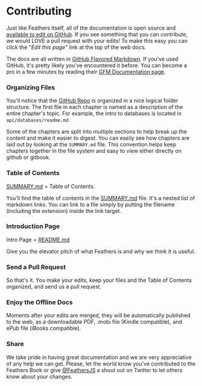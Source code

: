 # Contributing

Just like Feathers itself, all of the documentation is open source and [available to edit on GitHub](https://github.com/feathersjs/feathers-docs).  If you see something that you can contribute, we would LOVE a pull request with your edits! To make this easy you can click the _"Edit this page"_ link at the top of the web docs.

The docs are all written in [GitHub Flavored Markdown](https://help.github.com/articles/github-flavored-markdown/).  If you've used GitHub, it's pretty likely you've encountered it before.  You can become a pro in a few minutes by reading their [GFM Documentation page](https://help.github.com/articles/github-flavored-markdown/).

### Organizing Files

You'll notice that the [GitHub Repo](https://github.com/feathersjs/feathers-docs) is organized in a nice logical folder structure.  The first file in each chapter is named as a description of the entire chapter's topic.  For example, the intro to databases is located in `api/databases/readme.md`. 

Some of the chapters are split into multiple sections to help break up the content and make it easier to digest. You can easily see how chapters are laid out by looking at the `SUMMARY.md` file. This convention helps keep chapters together in the file system and easy to view either directly on github or gitbook.

### Table of Contents

[SUMMARY.md](https://github.com/feathersjs/feathers-docs/blob/master/SUMMARY.md) = Table of Contents.

You'll find the table of contents in the [SUMMARY.md](https://github.com/feathersjs/feathers-docs/blob/master/SUMMARY.md) file.  It's a nested list of markdown links.  You can link to a file simply by putting the filename (including the extension) inside the link target.

### Introduction Page

Intro Page = [README.md](https://github.com/feathersjs/feathers-docs/blob/master/README.md)

Give you the elevator pitch of what Feathers is and why we think it is useful.

### Send a Pull Request
So that's it. You make your edits, keep your files and the Table of Contents organized, and send us a pull request.

### Enjoy the Offline Docs
Moments after your edits are merged, they will be automatically published to the web, as a downloadable PDF, .mobi file (Kindle compatible), and ePub file (iBooks compatible).

### Share
We take pride in having great documentation and we are very appreciative of any help we can get. Please, let the world know you've contributed to the Feathers Book or give [@FeathersJS](https://twitter.com/feathersjs) a shout out on Twitter to let others know about your changes.
